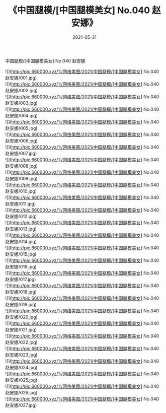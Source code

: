 ﻿---
layout: post
title:  《中国腿模/[中国腿模美女] No.040 赵安娜》
date:   2021-05-31
img: http://pic.660000.xyz/1:/网络美图/2021/中国腿模/[中国腿模美女] No.040 赵安娜/000.jpg
categories: [美女, 清纯, 唯美]
---

中国腿模/[中国腿模美女] No.040 赵安娜

 ![](http://pic.660000.xyz/1:/网络美图/2021/中国腿模/[中国腿模美女] No.040 赵安娜/001.jpg) <br>![](http://pic.660000.xyz/1:/网络美图/2021/中国腿模/[中国腿模美女] No.040 赵安娜/002.jpg) <br>![](http://pic.660000.xyz/1:/网络美图/2021/中国腿模/[中国腿模美女] No.040 赵安娜/003.jpg) <br>![](http://pic.660000.xyz/1:/网络美图/2021/中国腿模/[中国腿模美女] No.040 赵安娜/004.jpg) <br>![](http://pic.660000.xyz/1:/网络美图/2021/中国腿模/[中国腿模美女] No.040 赵安娜/005.jpg) <br>![](http://pic.660000.xyz/1:/网络美图/2021/中国腿模/[中国腿模美女] No.040 赵安娜/006.jpg) <br>![](http://pic.660000.xyz/1:/网络美图/2021/中国腿模/[中国腿模美女] No.040 赵安娜/007.jpg) <br>![](http://pic.660000.xyz/1:/网络美图/2021/中国腿模/[中国腿模美女] No.040 赵安娜/008.jpg) <br>![](http://pic.660000.xyz/1:/网络美图/2021/中国腿模/[中国腿模美女] No.040 赵安娜/009.jpg) <br>![](http://pic.660000.xyz/1:/网络美图/2021/中国腿模/[中国腿模美女] No.040 赵安娜/010.jpg) <br>![](http://pic.660000.xyz/1:/网络美图/2021/中国腿模/[中国腿模美女] No.040 赵安娜/011.jpg) <br>![](http://pic.660000.xyz/1:/网络美图/2021/中国腿模/[中国腿模美女] No.040 赵安娜/012.jpg) <br>![](http://pic.660000.xyz/1:/网络美图/2021/中国腿模/[中国腿模美女] No.040 赵安娜/013.jpg) <br>![](http://pic.660000.xyz/1:/网络美图/2021/中国腿模/[中国腿模美女] No.040 赵安娜/014.jpg) <br>![](http://pic.660000.xyz/1:/网络美图/2021/中国腿模/[中国腿模美女] No.040 赵安娜/015.jpg) <br>![](http://pic.660000.xyz/1:/网络美图/2021/中国腿模/[中国腿模美女] No.040 赵安娜/016.jpg) <br>![](http://pic.660000.xyz/1:/网络美图/2021/中国腿模/[中国腿模美女] No.040 赵安娜/017.jpg) <br>![](http://pic.660000.xyz/1:/网络美图/2021/中国腿模/[中国腿模美女] No.040 赵安娜/018.jpg) <br>![](http://pic.660000.xyz/1:/网络美图/2021/中国腿模/[中国腿模美女] No.040 赵安娜/019.jpg) <br>![](http://pic.660000.xyz/1:/网络美图/2021/中国腿模/[中国腿模美女] No.040 赵安娜/020.jpg) <br>![](http://pic.660000.xyz/1:/网络美图/2021/中国腿模/[中国腿模美女] No.040 赵安娜/021.jpg) <br>![](http://pic.660000.xyz/1:/网络美图/2021/中国腿模/[中国腿模美女] No.040 赵安娜/022.jpg) <br>![](http://pic.660000.xyz/1:/网络美图/2021/中国腿模/[中国腿模美女] No.040 赵安娜/023.jpg) <br>![](http://pic.660000.xyz/1:/网络美图/2021/中国腿模/[中国腿模美女] No.040 赵安娜/024.jpg) <br>![](http://pic.660000.xyz/1:/网络美图/2021/中国腿模/[中国腿模美女] No.040 赵安娜/025.jpg) <br>![](http://pic.660000.xyz/1:/网络美图/2021/中国腿模/[中国腿模美女] No.040 赵安娜/026.jpg) <br>![](http://pic.660000.xyz/1:/网络美图/2021/中国腿模/[中国腿模美女] No.040 赵安娜/027.jpg) <br>